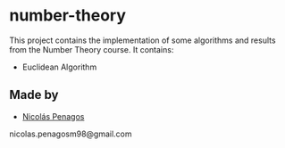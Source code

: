 ﻿# number-theory
This project contains the implementation of some algorithms and results from the Number Theory course. It contains:

<ul>
   <li type="disc">Euclidean Algorithm</li>
</ul>

## Made by
  <ul>
  <li><div><a href="https://github.com/nicolaspenagos" title="Nicolas Penagos">Nicolás Penagos</a>   </div></li>
  </ul> 
     <p>   nicolas.penagosm98@gmail.com </p>

